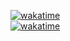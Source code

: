 [![wakatime](https://wakatime.com/badge/user/31b69023-1a97-41b5-8c73-e96120039f47.svg)](https://wakatime.com/@31b69023-1a97-41b5-8c73-e96120039f47.svg)\
[![wakatime](https://wakatime.com/insights/image/days/last_year.png)](https://wakatime.com/@dverkask)
